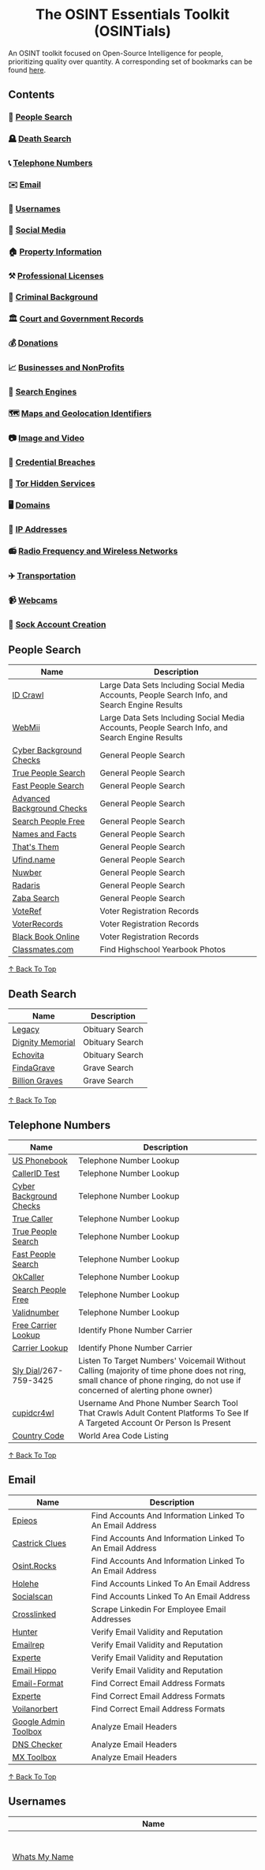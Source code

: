 <div align="center">
  
# The OSINT Essentials Toolkit (OSINTials)

</div>

An OSINT toolkit focused on Open-Source Intelligence for people, prioritizing quality over quantity. A corresponding set of bookmarks can be found [here](https://github.com/OSINTI4L/The-Kitchen-Sink/blob/main/Bookmarks/OSINTials-Bookmarks.html).

## Contents
### 🧑 [People Search](#people-search)
### 🪦 [Death Search](#death-search)
### 📞 [Telephone Numbers](#telephone-numbers)
### ✉️ [Email](#email)
### 📛 [Usernames](#usernames)
### 🤡 [Social Media](#social-media)
### 🏠 [Property Information](#property-information)
### ⚒️ [Professional Licenses](#professional-licenses)
### 🚓 [Criminal Background](#criminal-background)
### 🏛️ [Court and Government Records](#court-and-government-records)
### 💰 [Donations](#donations)
### 📈 [Businesses and NonProfits](#businesses-and-nonprofits)
### 🔎 [Search Engines](#search-engines)
### 🗺️ [Maps and Geolocation Identifiers](#maps-and-geolocation-identifiers)
### 📷 [Image and Video](#image-and-video)
### 🪪 [Credential Breaches](#credential-breaches)
### 🧅 [Tor Hidden Services](#tor-hidden-services)
### 🖥️ [Domains](#domains)
### 🔢 [IP Addresses](#ip-addresses)
### 📻 [Radio Frequency and Wireless Networks](#radio-frequency-and-wireless-networks)
### ✈️ [Transportation](#transportation)
### 📹 [Webcams](#webcams)
### 🧦 [Sock Account Creation](#sock-account-creation)
## People Search

|Name|Description|
|----|-----------|
|[ID Crawl](https://www.idcrawl.com/)|Large Data Sets Including Social Media Accounts, People Search Info, and Search Engine Results|
|[WebMii](https://webmii.com)|Large Data Sets Including Social Media Accounts, People Search Info, and Search Engine Results|
|[Cyber Background Checks](https://Cyberbackgroundchecks.com)| General People Search|
|[True People Search](https://Truepeoplesearch.com)| General People Search|
|[Fast People Search](https://Fastpeoplesearch.com)| General People Search|
|[Advanced Background Checks](https://advancedbackgroundchecks.com)| General People Search|
|[Search People Free](https://searchpeoplefree.com)| General People Search|
|[Names and Facts](https://namesandfacts.com)| General People Search|
|[That's Them](https://thatsthem.com)| General People Search|
|[Ufind.name](https://ufind.name)| General People Search|
|[Nuwber](https://nuwber.com)| General People Search|
|[Radaris](https://radaris.com)| General People Search|
|[Zaba Search](https://www.zabasearch.com)| General People Search|
|[VoteRef](https://Voteref.com)|Voter Registration Records|
|[VoterRecords](https://voterrecords.com)|Voter Registration Records|
|[Black Book Online](https://www.blackbookonline.info/USA-Voter-Records.aspx)|Voter Registration Records|
|[Classmates.com](https://classmates.com)|Find Highschool Yearbook Photos|
  
[↑ Back To Top](#contents)

## Death Search

|Name|Description|
|----|-----------|
|[Legacy](https://Legacy.com/search)|Obituary Search|
|[Dignity Memorial](https://Www.dignitymemorial.com)|Obituary Search|
|[Echovita](https://echovita.com/us)|Obituary Search|
|[FindaGrave](https://findagrave.com)|Grave Search|
|[Billion Graves](https://billiongraves.com)|Grave Search|

[↑ Back To Top](#contents)

## Telephone Numbers
|Name|Description|
|----|-----------|
|[US Phonebook](https://Usphonebook.com)|Telephone Number Lookup|
|[CallerID Test](https://calleridtest.com/)|Telephone Number Lookup|
|[Cyber Background Checks](https://cyberbackgroundchecks.com/phone)|Telephone Number Lookup|
|[True Caller](https://truecaller.com)|Telephone Number Lookup|
|[True People Search](https://truepeoplesearch.com)|Telephone Number Lookup|
|[Fast People Search](https://fastpeoplesearch.com)|Telephone Number Lookup|
|[OkCaller](https://Okcaller.com)|Telephone Number Lookup|
|[Search People Free](https://searchpeoplefree.com/phone-lookup)|Telephone Number Lookup|
|[Validnumber](https://validnumber.com/)|Telephone Number Lookup|
|[Free Carrier Lookup](https://Freecarrierlookup.com)|Identify Phone Number Carrier|
|[Carrier Lookup](https://carrierlookup.com)|Identify Phone Number Carrier|
|[Sly Dial](http://slydial.com)/267-759-3425|Listen To Target Numbers' Voicemail Without Calling (majority of time phone does not ring, small chance of phone ringing, do not use if concerned of alerting phone owner)|
|[cupidcr4wl](https://github.com/OSINTI4L/cupidcr4wl)|Username And Phone Number Search Tool That Crawls Adult Content Platforms To See If A Targeted Account Or Person Is Present|
|[Country Code](https://countrycode.org/)|World Area Code Listing|

[↑ Back To Top](#contents)

## Email
|Name|Description|
|----|-----------|
|[Epieos](https://epieos.com)|Find Accounts And Information Linked To An Email Address|
|[Castrick Clues](https://castrickclues.com/)|Find Accounts And Information Linked To An Email Address|
|[Osint.Rocks](https://osint.rocks)|Find Accounts And Information Linked To An Email Address|
|[Holehe](https://github.com/megadose/holehe)|Find Accounts Linked To An Email Address|
|[Socialscan](github.com/iojw/socialscan)|Find Accounts Linked To An Email Address|
|[Crosslinked](https://github.com/m8sec/crosslinked)|Scrape Linkedin For Employee Email Addresses|
|[Hunter](https://hunter.io/email-verifier)|Verify Email Validity and Reputation|
|[Emailrep](https://emailrep.io)|Verify Email Validity and Reputation|
|[Experte](https://www.experte.com/email-verification)|Verify Email Validity and Reputation|
|[Email Hippo](https://tools.verifyemailaddress.io)|Verify Email Validity and Reputation|
|[Email-Format](https://www.email-format.com)|Find Correct Email Address Formats|
|[Experte](https://www.experte.com/email-finder)|Find Correct Email Address Formats|
|[Voilanorbert](https://www.voilanorbert.com)|Find Correct Email Address Formats|
|[Google Admin Toolbox](https://toolbox.googleapps.com/apps/messageheader/)|Analyze Email Headers|
|[DNS Checker](https://dnschecker.org/email-header-analyzer.php)|Analyze Email Headers|
|[MX Toolbox](https://mxtoolbox.com/EmailHeaders.aspx)|Analyze Email Headers|

[↑ Back To Top](#contents)

## Usernames
|Name|Description|
|----|-----------|
|[Whats My Name](https://Whatsmyname.app)|Find Accounts Associated With A Username|
|[cupidcr4wl](https://github.com/OSINTI4L/cupidcr4wl)|Username And Phone Number Search Tool That Crawls Adult Content Platforms To See If A Targeted Account Or Person Is Present|
|[NameCheckup](https://namecheckup.com)|Find Accounts Associated With A Username|
|[Name Vine](https://namevine.com)|Find Accounts Associated With A Username|
|[Check User Names](https://Checkusernames.com)|Find Accounts Associated With A Username|
|[Name Checkr](https://Namecheckr.com)|Find Accounts Associated With A Username|
|[Instant Username Search](https://instantusername.com/#/)|Find Accounts Associated With A Username|
|[Sherlock](https://github.com/sherlock-project)|Find Accounts Associated With A Username|
|[Maigret](https://github.com/soxoj/maigret)|Find Accounts Associated With A Username|
|[Blackbird](https://github.com/p1ngul1n0/blackbird)|Find Accounts Associated With A Username|
|[WhatsMyName-Python](https://github.com/C3n7ral051nt4g3ncy/WhatsMyName-Python)|Find Accounts Associated With A Username|
|[Spiderfoot](https://github.com/smicallef/spiderfoot)|Find Accounts Associated With A Username|
|```https://www.google.com/maps/contrib/EnterGoogleIDNumberHere```|URL Structure To View Google Maps Account Info (Reviews and Photos) Of A Google Account ID|
|```https://web.archive.org/web/*/plus.google.com/EnterGoogleIDNumberHere*```|URL Structure To View Google Plus Archive Info Of A Google Account ID|

[↑ Back To Top](#contents)

## Social Media
|Name|Description|
|----|-----------|
|- [Instagram](https://instagram.com)|Social Media Plaform|
|&nbsp;&nbsp;&nbsp;&nbsp;[Insta Stories Viewer](https://insta-stories-viewer.com)|View Instagram Profiles|
|&nbsp;&nbsp;&nbsp;&nbsp;[ImgInn](https://imginn.com)|View Instagram Profiles|
|&nbsp;&nbsp;&nbsp;&nbsp;[Inflact](https://inflact.com/tools/profile-analyzer/)|View Instagram Profiles And Analytics|
|&nbsp;&nbsp;&nbsp;&nbsp;[Instahunt](https://instahunt.huntintel.io)|View Instagram Posts By Location (interactive map)|
|- [Facebook](https://facebook.com)|Social Media Plaform|
|- [Twitter (X)](https://twitter.com)|Social Media Plaform|
|&nbsp;&nbsp;&nbsp;&nbsp;[Birdhunt](https://birdhunt.huntintel.io)|View Tweets By Location (interactive map)|
|- [Pinterest](https://pinterest.com)|Social Media Plaform|
|- [Tumblr](https://tumblr.com)|Social Media Plaform|
|- [Patreon](https://www.patreon.com/)|Social Media Plaform|
|&nbsp;&nbsp;&nbsp;&nbsp;[Graphtreon](https://graphtreon.com/)|Patreon Analytics|
|- [TikTok](https://tiktok.com)|Social Media Plaform|
|&nbsp;&nbsp;&nbsp;&nbsp;[TikTok Live](https://tiktok.com/live)|Social Media Plaform|
|- [Reddit](https://reddit.com)|Social Media Plaform|
|- [Imgur](https://imgur.com/)|Social Media Image Board|
|- [Youtube](https://youtube.com)|Social Media Plaform|
|&nbsp;&nbsp;&nbsp;&nbsp;[Youtube Live](https://Youtube.com/live)|Social Media Plaform|
|&nbsp;&nbsp;&nbsp;&nbsp;[Anilyzer](https://anilyzer.com)|View Youtube Videos Frame By Frame|
|&nbsp;&nbsp;&nbsp;&nbsp;[MW Geofind](https://mattw.io/youtube-geofind/location)|View Youtube Videos By Location (interactive map)|
|&nbsp;&nbsp;&nbsp;&nbsp;[MW Metadata](https://mattw.io/youtube-metadata/)|View Youtube Video Metadata|
|&nbsp;&nbsp;&nbsp;&nbsp;[Channel Crawler](https://channelcrawler.com)|Find Youtube Channels By Filters|
|- [Twitch](https://Twitch.tv)|Social Media Plaform|
|- [Telegram](https://telegram.org)|Social Media Platform|
|&nbsp;&nbsp;&nbsp;&nbsp;[Awesome-Telegram-OSINT](https://github.com/ItIsMeCall911/Awesome-Telegram-OSINT)|Telegram OSINT Masterlist|
|- [Snapchat](https://www.snapchat.com/)|Social Media Plaform|
|&nbsp;&nbsp;&nbsp;&nbsp;```https://www.snapchat.com/add/EnterUsernameHere```|Snapchat URL Structure For Viewing Accounts|
|&nbsp;&nbsp;&nbsp;&nbsp;[Snapchat Map](https://Map.snapchat.com)|View Snapchat Stories By Location (interactive map)|
|- [Linktree](https://linktr.ee)|Social Media Platform Link Directory|
|&nbsp;&nbsp;&nbsp;&nbsp;```https://linktr.ee/EnterUsernameHere```|LinkTree URL Structure For Viewing Accounts|
|- [Tinder](https://tinder.com/)|Dating Platform|
|&nbsp;&nbsp;&nbsp;&nbsp;```https://tinder.com/@EnterUsernameHere```|Tinder URL Structure For Viewing Accounts|
|- [Onlyfans](https://onlyfans.com)|NSFW Social Media Platform
|&nbsp;&nbsp;&nbsp;&nbsp;```https://onlyfans.com/EnterUsernameHere```|Onlyfans URL Structure For Viewing Accounts|
|&nbsp;&nbsp;&nbsp;&nbsp;[OnlyFinder](https://onlyfinder.com)|Onlyfans Lookup Tool|
|&nbsp;&nbsp;&nbsp;&nbsp;[OnlySearch](https://onlysearch.co/)|Onlyfans Lookup Tool|
|&nbsp;&nbsp;&nbsp;&nbsp;[FansMetrics](https://fansmetrics.com)|Onlyfans Lookup Tool|
|&nbsp;&nbsp;&nbsp;&nbsp;[Hubite](https://hubite.com/en/)|Onlyfans Lookup Tool|
|- [Boardreader](https://boardreader.com/)|Forum/Community Search Engine|
|- [Social Searcher](https://Social-searcher.com)|Lookup Social Media By Posts That Mention Target|
|- [Social Blade](https://socialblade.com/)|Social Media Profile Analytics|

[↑ Back To Top](#contents)

## Property Information
|Name|Description|
|----|-----------|
|[US Appraisal District Link Directory](https://www.blackbookonline.info/USA-Property.aspx)|US Appraisal/Assesor/Tax Property Lookup|
|[US Assesor and Property Tax Records](https://www.publicrecords.onlinesearches.com/Assesor-and-Property-Tax-Records.htm)|US Appraisal/Assesor/Tax Property Lookup|
|[BlackBookOnline Asset Locator](https://Www.blackbookonline.info/assetsearch.aspx)|US Appraisal/Assesor/Tax Property Lookup|
|[Homemetry](https://homemetry.com/)|Home Realtor Search|
|[Rehold](https://rehold.com)|Home Realtor Search|
|[Homes.com](https://homes.com)|Home Realtor Search|
|[Realtor](https://realtor.com)|Home Realtor Search|
|[Zillow](https://zillow.com)|Home Realtor Search|
|[Redfin](https://redfin.com)|Home Realtor Search|

[↑ Back To Top](#contents)

## Professional Licenses
|Name|Description|
|----|-----------|
|[Black Book Online](https://www.blackbookonline.info/USA-Professional-Licenses.aspx)|US Licenses Master Lists|
|[BRBPub](https://www.brbpub.com)|US Licenses Master Lists|
|[HealthGuidesUSA](https://healthguideusa.org)|Medical License Lookup (US)|
|[American BAR](https://www.americanbar.org/groups/legal_services/flh-home/flh-lawyer-licensing/)|Law License Lookup (US)|
|[LinkedIn](https://www.linkedin.com/)|Individual and Company Professional Information|
|[LinkedIn - Search Tool](https://freepeoplesearchtool.com)|Linkedin Tool That Can Retrieve Results Without an Account|

[↑ Back To Top](#contents)

## Criminal Background
|Name|Description|
|----|-----------|
|[Black Book Online](https://blackbookonline.info/criminalsearch/aspx)|US Criminal Background Search|
|[Arrests.org](https://arrests.org/)|US Criminal Background Search|
|[Jail Base](https://www.jailbase.com)|US Criminal Background Search|
|[Busted Newspaper](https://bustednewspaper.com)|US Criminal Background Search|
|[Mugshots Zone](https://mugshots.zone)|US Criminal Background Search|
|[VineLink](https://vinelink.com)|US Criminal Background Search|
|[Federal BOP Inmate Lookup](https://www.justice.gov/action-center/locate-pr)|US Inmate Lookup|
|[State Inmate lookup](https://www.blackbookonline.info/USA-Inmates.aspx)|US Inmate Lookup|
|[Sex Offender Database](https://nsopw.gov/)|US Sex Offender Search|
|[State Warrant Search](https://www.blackbookonline.info/USA-arrest-warrants.aspx)|US Warrants Search|

[↑ Back To Top](#contents)

## Court and Government Records
|Name|Description|
|----|-----------|
|[Black Book Online](https://www.blackbookonline.info/USA-County-Court-Records.aspx)|County Court Records|
|[Unicourt](https://unicourt.com)|Court Records|
|[Judy Records](https://Www.judyrecords.com)|Court Records|
|[Gov Info](https://Govinfo.gov)|Court Records|
|[Black Book Online](https://Www.blackbookonline.info/USA-Counties.aspx)|Public Records|
|[US FOIA](https://www.foia.gov)|US Freedom Of Information Search|
|[US DOL FOIA](https://www.dol.gov/general/foia)|US Department Of Labor Information Search|
|[DOL Union Search](https://dol.gov/agencies/olms)|US Department Of Labor Union Financial Reports|
|[USA Spending](https://Usaspending.gov)|US Government Contracts Seach|

[↑ Back To Top](#contents)

## Donations
|Name|Description|
|----|-----------|
|[Open Secrets](https://Opensecrets.org)|Search What Campaigns An Individual Has Donated To|
|[FEC Donations](https://www.fec.gov/introduction-campaign-finance/how-to-research-public-records/individual-contributions/)|US Federal Election Commission Campaign Donations|

[↑ Back To Top](#contents)

## Businesses and NonProfits
|Name|Description|
|----|-----------|
|[Open Corporates](https://Opencorporates.com)|Business Information Search|
|[Corporation Wiki](https://corporationwiki.com/companies)|Business Information Search|
|[Crunchbase](https://Crunchbase.com)|Business Information Search|
|[Cobalt Intelligence](https://cobaltintelligence.com/secretary-of-state-business-search)|Business Information Search|
|[AihitData](https://www.aihitdata.com)|Business Information Search|
|[US SEC](https://sec.gov/search-filings)|US Securities and Exchange Commission Business Records|
|[Yelp](https://www.yelp.com/)|Business Reviews/Reputation|
|[Indeed](https://www.indeed.com)|Business Reviews/Reputation|
|[Better Business Bureau](https://www.bbb.org/)|Business Reviews/Reputation|
|[IRS.gov](https://www.irs.gov/charities-non-profits/tax-exempt-organization-search)|Non-Profit/Charity Tax Records|
|[Pro Publica](https://projects.propublica.org/nonprofits/)|Non-Profit/Charity Tax Records|

[↑ Back To Top](#contents)

## Search Engines
|Name|Description|
|----|-----------|
|- [Google](https://google.com)|Google Search Engine|
|&nbsp;&nbsp;&nbsp;&nbsp;[Google - (advanced search)](https://Google.com/advanced_search)|Advanced Google Search Engine|
|&nbsp;&nbsp;&nbsp;&nbsp;[Google - Dorks Cheat Sheet](https://usersearch.org/updates/2023/02/05/the-ultimate-google-dorking-cheatsheet-2023/)|Google Dorking Syntax Cheat Sheet|
|&nbsp;&nbsp;&nbsp;&nbsp;[Dork Genius](https://dorkgenius.com)|AI Tool That Creates Google Dork Syntax Based On Text Input|
|&nbsp;&nbsp;&nbsp;&nbsp;[File Type Extensions List](https://en.wikipedia.org/wiki/List_of_file_formats)|Use To Find Correct File Type Extension For Google Dorking|
|&nbsp;&nbsp;&nbsp;&nbsp;[Google Hacking Database](https://www.exploit-db.com/google-hacking-database)|Various Hacking/OSINT Google Dorks Syntax|
|- [Bing](https://bing.com)|Bing Search Engine|
|&nbsp;&nbsp;&nbsp;&nbsp;[Bing - Dorks Cheat Sheet](https://www.sidegains.com/search-engines/bing-search-operators-cheat-sheet/)|Bing Dorking Syntax Cheat Sheet|
|[Yandex](https://yandex.com)|Bing Search Engine|
|[DuckDuckGo](https://duckduckgo.com)|DuckDuckGo Search Engine|
|[Qwant](https://qwant.com)|Qwant Search Engine|
|- [Yahoo](https://yahoo.com)|Yahoo Search Engine|
|&nbsp;&nbsp;&nbsp;&nbsp;[Yahoo - (advanced search)](https://search.yahoo.com/web/advanced)|Yahoo Advanced Search Engine|
|[Brave](https://search.brave.com)|Brave Search Engine|
|[Wayback Machine](https://archive.org)|Search Archived Webpages|
|[Master Dork List](https://github.com/cipher387/Dorks-collections-list)|Master List For Dorking Syntax Accross Various Search Engines|

[↑ Back To Top](#contents)

## Maps and Geolocation Identifiers
|Name|Description|
|----|-----------|
|- [Google Maps](https://maps.google.com)|Maps Service|
|&nbsp;&nbsp;&nbsp;&nbsp;[Instant Street View](https://instantstreetview.com)|Snap To Google Street View|
|&nbsp;&nbsp;&nbsp;&nbsp;[Google Earth](https://earth.google.com/)|Maps Service|
|[Bing Maps](https://www.bing.com/maps)|Maps Service|
|[Yandex Maps](https://yandex.com/maps/)|Maps Service|
|[Map Quest](https://www.mapquest.com)|Maps Service|
|[Open Street Map](https://openstreetmap.org)|Maps Service|
|[Satellites.Pro](https://satellites.pro/)|Maps Service|
|[Geospy](https://geospy.ai)|AI Image Geolocation|
|[Find Pic Location](https://findpiclocation.com/)|AI Image Geolocation|
|[Bellingcat OSM Search](https://osm-search.bellingcat.com/)|Geolocation Based On Inputting The Description Of An Image|
|[Geohints](https://geohints.com/)|Geolocation Identifiers Master List|
|[Geomastr](https://geomastr.com/)|Geolocation Identifiers Master List|
|[IEC](https://www.iec.ch/world-plugs)|World List Of Electrical Outlets|
|[Flagpedia](https://flagpedia.net/index)|World List Of Country Flags|
|[Plant Net](https://identify.plantnet.org/)|Identify Plants In Images And See Where They Are Native To|
|[Sun Earth Tools](https://www.sunearthtools.com/dp/tools/pos_sun.php)|Identify Time And Date By Sun/Shadow Position|
|[Shade Map](https://shademap.app/)|Identify Time And Date By Sun/Shadow Position|

[↑ Back To Top](#contents)

## Image and Video
|Name|Description|
|----|-----------|
|[Google Images](https://images.google.com)|Image Search|
|[Bing Images](https://bing.com/images)|Image Search|
|[Yandex Images](https://yandex.com/images/)|Image Search|
|[Shutterstock](https://www.shutterstock.com)|Image Search|
|[Alamy](https://www.alamy.com/)|Image Search|
|[Tineye](https://tineye.com)|Image Search|
|[Lenso AI](https://lenso.ai/)|AI Image Search (Can Also Be Used As Facial Recognition)|
|[Facecheck](https://facecheck.id)|Facial Recognition|
|[Pimeyes](https://pimeyes.com)|Facial Recognition|
|[Search4Faces](https://www.search4faces.com/en/)|Facial Recognition|
|[Face Comparison](https://facecomparison.toolpie.com/)|Compare Two Images To See If They Are The Same Person|
|[Face Shape](https://www.faceshape.com/face-compare)|Compare Two Images To See If They Are The Same Person|
|[Remove.bg](https://remove.bg)|Removes The Background Of An Image|
|[Cleaup.Pictures](https://cleanup.pictures)|Removes Objects From An Image|
|[Upscayl](https://upscayl.org)|Image Upscaler|
|[Pinetools](https://pinetools.com/c-images/)|Apply Filters To Analyze An Image|
|[FotoForensics](https://fotoforensics.com/)|Apply Filters To Analyze An Image|
|[Forensically](https://29a.ch/photo-forensics/)|Apply Filters To Analyze An Image|
|[ImgOps](https://imgops.com)|EXIF Data Viewer|
|[jExifToolGUI](https://flathub.org/apps/io.github.hvdwofl.jExifToolGUI)|EXIF Data Viewer|
|[ExifTool](https://exiftool.org/)|EXIF Data Viewer|
|[xeuledoc](https://github.com/Malfrats/xeuledoc)|Google Document Metadata Viewer|
|[Extract Metadata](https://Extractmetadata.com)|Metadata Viewer|
|[Exif Info](https://Exifinfo.org)|Metadata Viewer|
|[Online Decoder](https://Online-barcode-reader.com)|Barcode Scanner|
|[Online Barcode](https://Onlinebarcodereader.com)|Barcode Scanner|
|[Online Barcode Reader](https://Online-barcode-reader.inliteresearch.com)|Barcode Scanner|
|[Google Translate](https://translate.google.com)|Use To Identify And Translate Text In Images|
|[yt-dlp](https://github.com/yt-dlp/yt-dlp)|Video Downloader|
|[Video Downloader](https://flathub.org/apps/com.github.unrud.VideoDownloader)|Video Downloader|

[↑ Back To Top](#contents)

## Credential Breaches
|Name|Description|
|----|-----------|
|[Pentester](https://pentester.com)|Credential Breach Lookup|
|[Breach Directory](https://breachdirectory.org)|Credential Breach Lookup|
|[Dehashed](https://dehashed.com)|Credential Breach Lookup|
|[BreachBase](https://breachbase.com)|Credential Breach Lookup|
|[Leakcheck](https://leakcheck.net)|Credential Breach Lookup|
|[IntelX](https://intelx.io)|Credential Breach Lookup|
|[Leak-Lookup](https://leak-lookup.com)|Credential Breach Lookup|
|[HackCheck](https://hackcheck.io)|Credential Breach Lookup|
|[LeakPeek](https://leakpeek.com)|Credential Breach Lookup|
|[Have I Been Pwned](https://Haveibeenpwned.com)|Credential Breach Lookup|
|[Have I Been Zuckered](https://haveibeenzuckered.com)|Search A Phone Number To See If it Was in 2019 Facebook Data Breach|
|[Breach Parse](https://github.com/hmaverickadams/breach-parse)|Data Breach Parsing Tool|

[↑ Back To Top](#contents)

## Tor Hidden Services
>**A NOTE ON THIS SECTION**, if you do not see certain directories, search engines, or forums in this list it's for a reason. I refuse to list any hidden services that do not utilize filters or have rules in place to prevent indexing egregiously degenerate content.
### Link Directories
**Daunt.Link**
- daunt.link
- dauntdatakit2xi4usevwp3pajyppsgsrbzkfqyrp6ufsdwrnm6g5tqd.onion

**Tor.Taxi**
- tor.taxi
- tortaxi2dev6xjwbaydqzla77rrnth7yn2oqzjfmiuwn5h6vsk2a4syd.onion

**Dark.Fail**
- dark.fail
- darkfailenbsdla5mal2mxn2uz66od5vtzd5qozslagrfzachha3f3id.onion

**TheTorTimes**
- tortimes.com
- tortimeswqlzti2aqbjoieisne4ubyuoeiiugel2layyudcfrwln76qd.onion
- tortimeswqlzti2aqbjoieisne4ubyuoeiiugel2layyudcfrwln76qd.onion/forums/
- tortimeswqlzti2aqbjoieisne4ubyuoeiiugel2layyudcfrwln76qd.onion/onions/

**Dread/d/HiddenService**
>A subdread for mass posting of hidden services
- dreadytofatroptsdj6io7l3xptbet6onoyno2yv7jicoxknyazubrad.onion/d/HiddenService

### Forums
**Dread**
>This is a darknet social media platform similar to Reddit
- dreadytofatroptsdj6io7l3xptbet6onoyno2yv7jicoxknyazubrad.onion
- g66ol3eb5ujdckzqqfmjsbpdjufmjd5nsgdipvxmsh7rckzlhywlzlqd.onion

**Pitch**
>This is a darknet social media platform similar to Twitter
- pitchprash4aqilfr7sbmuwve3pnkpylqwxjbj2q5o4szcfeea6d27yd.onion
- pitchzzzoot5i4cpsblu2d5poifsyixo5r4litxkukstre5lrbjakxid.onion

**Reddit**

r/onions, r/darknet, r/deepweb, r/TOR, r/tails
- reddittorjg6rue252oqsxryoxengawnmo46qy4kyii5wtqnwfj4ooad.onion/r/onions/
- reddittorjg6rue252oqsxryoxengawnmo46qy4kyii5wtqnwfj4ooad.onion/r/darknet/
- reddittorjg6rue252oqsxryoxengawnmo46qy4kyii5wtqnwfj4ooad.onion/r/deepweb/
- reddittorjg6rue252oqsxryoxengawnmo46qy4kyii5wtqnwfj4ooad.onion/r/TOR/
- reddittorjg6rue252oqsxryoxengawnmo46qy4kyii5wtqnwfj4ooad.onion/r/tails/
### Search Engines
**Ahmia**
- ahmia.fi
- juhanurmihxlp77nkq76byazcldy2hlmovfu2epvl5ankdibsot4csyd.onion

**VormWeb**
- vormweb.de/en/
- volkancfgpi4c7ghph6id2t7vcntenuly66qjt6oedwtjmyj4tkk5oqd.onion/en/

**DuckDuckGo**
- duckduckgo.com
- duckduckgogg42xjoc72x3sjasowoarfbgcmvfimaftt6twagswzczad.onion

**Brave**
- search.brave.com
- search.brave4u7jddbv7cyviptqjc7jusxh72uik7zt6adtckl5f4nwy2v72qd.onion

**Recon**
>A DNM search engine
- recon222tttn4ob7ujdhbn3s4gjre7netvzybuvbq2bcqwltkiqinhad.onion

**Dig**
>A search engine for finding DNM vendors
- digdig2nugjpszzmqe5ep2bk7lqfpdlyrkojsx2j6kzalnrqtwedr3id.onion
### Journalism & Resources
**Distributed Denial of Secrets**
>A Journalist organization that archives and publishes hacked and leaked documents
>(no onion URL available at this time)
- ddosecrets.com

**RiseUp**
>A service hosting organization for individuals such as journalists
- riseup.net
- vww6ybal4bd7szmgncyruucpgfkqahzddi37ktceo3ah7ngmcopnpyyd.onion

**The NewYork Times**
- nytimes.com
- nytimesn7cgmftshazwhfgzm37qxb44r64ytbb2dj3x62d2lljsciiyd.onion

**Pro Publica**
- propublica.org
- p53lf57qovyuvwsc6xnrppyply3vtqm7l6pcobkmyqsiofyeznfu5uqd.onion

**The Guardian**
- theguardian.com
- guardian2zotagl6tmjucg3lrhxdk4dw3lhbqnkvvkywawy3oqfoprid.onion

[↑ Back To Top](#contents)

## Domains
|Name|Description|
|----|-----------|
|[VirusTotal](https://virustotal.com)|URL Scanning|
|[Cloudflare Radar](https://radar.cloudflare.com/scan)|URL Scanning|
|[URLscan.io](https://urlscan.io/)|URL Scanning|
|[Redirect Detective](https://redirectdetective.com/index.html)|URL Mapping|
|[Unfurl](https://dfir.blog/unfurl/)|URL Mapping|
|[Check Short URL](https://checkshorturl.com)|Short URL Info|
|[url2png](https://www.url2png.com/)|Domain Landing Page Snapshot|
|[ViewDNS](https://viewdns.info)|Domain Lookup|
|[Domain Tools](https://Whois.domaintools.com)|Domain Lookup|
|[Threat Intelligence Platform](https://threatintelligenceplatform.com)|Domain Lookup|
|[Whoisology](https://Whoisology.com)|Domain Lookup|
|[Whoxy](https://whoxy.com)|Historical Domain Registration|
|[Whois History](https://whois-history.whoisxmlapi.com)|Historical Domain Registration|
|[Spy On Web](https://spyonweb.com)|Domain Analytic IDs|
|[Analyze ID](https://analyzeid.com)|Domain Analytic IDs|
|[Built With](https://builtwith.com)|Domain Analytic IDs|
|[DNSLytics](https://dnslytics.com/reverse-analytics)|Domain Analytic IDs|
|[Hacker Target](https://hackertarget.com/reverse-analytics-search)|Find Historic Analytics IDs Used For A Domain|
|[CRT.sh](https://crt.sh)|SSL Certificates Lookup|
|[smallSEOtools](https://smallseotools.com/backlink-checker)|View Domains That Post Links To Your Target Domain|
|[Host.io](https://host.io)|View Domains That Post Links To Your Target Domain|
|[Hacker Target Extract-Links](https://hackertarget.com/extract-links)|Find Links That Are Listed Inside Of A Target Domain|
|[theHarvester](https://github.com/laramies/theHarvester)|Gather Subdomains, Emails, And IP Addresses Of Target Websites|
|[Sublist3r](https://github.com/aboul3la/Sublist3r)|Gather Subdomains Of Target Websites|
|[Photon](https://github.com/s0md3v/Photon)|Gather Information From Target Websites|
|[Metagoofil](https://github.com/opsdisk/metagoofil)|Discover Documents Listed On Target Websites|
|[Spiderfoot](https://github.com/smicallef/spiderfoot)|Gather Information From Target Websites|
|[httrack](https://github.com/xroche/httrack)|Mirror A Website Locally|
|[WebAppReader](https://flathub.org/apps/org.mintguide.WebAppReader)|Mirror A Website Locally|

[↑ Back To Top](#contents)

## IP Addresses
|Name|Description|
|----|-----------|
|[IP Lookup](https://Ip-lookup.org)|IP Address Lookup (Shows If A Proxy, VPN, or Tor Is Being Used)|
|[Ipinfo.io](https://ipinfo.io)|IP Address Lookup (Shows If A Proxy, VPN, or Tor Is Being Used)|
|[IP Location](https://Iplocation.net)|IP Address Lookup|
|[That's Them](https://thatsthem.com/reverse-ip-lookup)|IP Address Lookup|
|[Abuse IPDB](https://www.abuseipdb.com)|Malicious IP Address Lookup|
|[Tor Project](https://metrics.torproject.org/rs.html#search)|Look Up Information About Tor Relays|
|[Tor Project](https://metrics.torproject.org/exonerator.html)|Search An IP Address To See If It Was Ever Used As A Tor Relay|
|[I Know What You Download](https://iknowwhatyoudownload.com)|Search An IP Address To See What Torrents An IP Address Has Downloaded|

[↑ Back To Top](#contents)

## Radio Frequency and Wireless Networks
|Name|Description|
|----|-----------|
|[Radio Reference](https://www.radioreference.com)|Radio Frequency Database|
|[Radio Locator](https://radio-locator.com/)|Radio Station Frequency Database|
|[FCC ID Database](https://fccid.io/)|Radio FCC ID Database|
|[Broadcastify](https://www.broadcastify.com/)|Live Radio Traffic (including police and fire)|
|[Wigle](https://www.wigle.net)|Wireless Network Map|

[↑ Back To Top](#contents)

## Transportation
|Name|Description|
|----|-----------|
|[Epic VIN](https://epicvin.com)|Vehicle VIN/LP Lookup|
|[Vin Check](https://vincheck.inf)|Vehicle VIN Lookup|
|[VIN Gurus](https://vingurus.com)|Vehicle VIN Lookup|
|[ADSB Exchange](https://globe.adsbexchange.com/)|Live Flight Tracking|
|[Flight Radar 24](https://www.flightradar24.com/)|Live Flight Tracking|
|[Flightaware](https://www.flightaware.com/live/)|Live Flight Tracking|
|[Vessel Finder](https://www.vesselfinder.com)|Live Maritime Tracking|
|[Vessel Tracker](https://www.vesseltracker.com)|Live Maritime Tracking|
|[Marine Traffic](https://marinetraffic.com)|Live Maritime Tracking|
|[geOps](https://mobility.portal.geops.io)|Live Railway Tracking|
|[Open Railway Map](https://www.openrailwaymap.org)|Railway Map|
|[Track-Trace](https://www.track-trace.com)|Cargo And Shipping Tracking|

[↑ Back To Top](#contents)

## Webcams
|Name|Description|
|----|-----------|
|[CamScape](https://www.camscape.com)|Live Webcam Monitoring|
|[WorldCam](https://worldcam.eu)|Live Webcam Monitoring|
|[EarthCam](https://www.earthcam.com)|Live Webcam Monitoring|

[↑ Back To Top](#contents)

## Sock Account Creation
|Name|Description|
|----|-----------|
|[PERSONA Masterlist](https://start.me/p/ZkMLp5/persona)|Master List Of Tools For Persona Creation|
|[Fake Name Generator](https://Fakenamegenerator.com)|Generate Sock Puppet Names|
|[Fake Identity Generator](https://backgroundchecks.org/justdeleteme/fake-identity-generator/)|Generate Sock Puppet Identities|
|[ID Creator](https://www.idcreator.com)|Generate Sock Puppet ID Cards|
|[Fake Biography Generator](https://www.character-generator.org.uk/bio/)|Generate A Biography For Your Sock Puppet|
|[This Resume Does Not Exist](https://thisresumedoesnotexist.com)|Generate Sock Puppet Resumes|
|[This Person Does Not Exist](https://Thispersondoesnotexist.com)|Generate Sock Puppet Profile Pictures|
|[This Rental Does Not Exist](https://Thisrentaldoesnotexist.com)|Generate Sock Puppet Housing Photos|
|[Proton Mail](proton.me)|Long Term Encrypted Email Service|
|[Simple Login](simplelogin.io)|Email Alias Forwarding Service|
|[Temp-Mail](https://temp-mail.org/en/)|Burner Email Service|
|[Guerrilla Mail](https://www.guerrillamail.com/)|Burner Email Service|
|[10 Minute Mail](https://10minutemail.com/)|Burner Email Service|


[↑ Back To Top](#contents)
